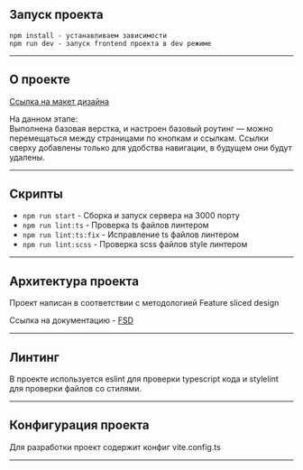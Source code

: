 ## Запуск проекта

```
npm install - устанавливаем зависимости
npm run dev - запуск frontend проекта в dev режиме
```

----

## О проекте

[Ссылка на макет дизайна](https://www.figma.com/design/jF5fFFzgGOxQeB4CmKWTiE/Chat_external_link?node-id=0-1&p=f&t=U2ZbAcQrhNowAQKL-0)

На данном этапе:  
Выполнена базовая верстка, и настроен базовый роутинг — можно перемещаться между страницами по кнопкам и ссылкам.
Ссылки сверху добавлены только для удобства навигации, в будущем они будут удалены.

----

## Скрипты

- `npm run start` - Сборка и запуск сервера на 3000 порту
- `npm run lint:ts` - Проверка ts файлов линтером
- `npm run lint:ts:fix` - Исправление ts файлов линтером
- `npm run lint:scss` - Проверка scss файлов style линтером


----

## Архитектура проекта

Проект написан в соответствии с методологией Feature sliced design

Ссылка на документацию - [FSD](https://feature-sliced.design/docs/get-started/tutorial)

----


## Линтинг

В проекте используется eslint для проверки typescript кода и stylelint для проверки файлов со стилями.

----

## Конфигурация проекта

Для разработки проект содержит конфиг vite.config.ts

----
